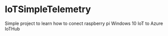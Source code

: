 # IoTSimpleTelemetry
Simple project to learn how to conect raspberry pi Windows 10 IoT to Azure IoTHub
